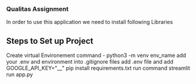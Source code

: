 ### Qualitas Assignment
In order to use this application we need to install following Libraries
## Steps to Set up Project
Create virtual Environement command - python3 -m venv env_name
add your .env and environment into .gitignore files
add .env file and add GOOGLE_API_KEY="__"
pip install requirements.txt
run command streamlit run app.py